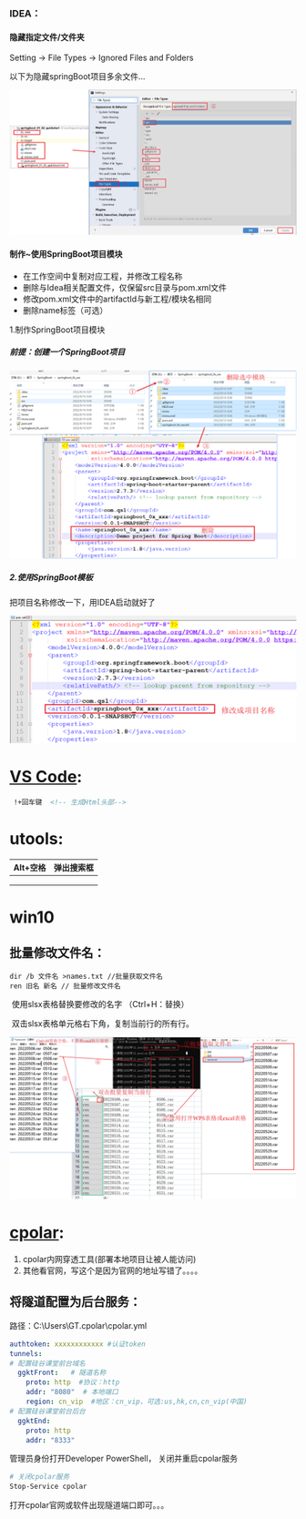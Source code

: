 

### IDEA：

#### 隐藏指定文件/文件夹

Setting → File Types → Ignored Files and Folders

以下为隐藏springBoot项目多余文件...

![](../%E7%AC%94%E8%AE%B0%E5%9B%BE%E7%89%87/%E8%BD%AF%E4%BB%B6/IDEA/%E9%9A%90%E8%97%8F%E6%8C%87%E5%AE%9A%E6%96%87%E4%BB%B6and%E6%96%87%E4%BB%B6%E5%A4%B9.png)

#### 制作~使用SpringBoot项目模块

- 在工作空间中复制对应工程，并修改工程名称
- 删除与Idea相关配置文件，仅保留src目录与pom.xml文件
- 修改pom.xml文件中的artifactId与新工程/模块名相同
- 删除name标签（可选）

1.制作SpringBoot项目模块

##### 前提：创建一个SpringBoot项目

![](../%E7%AC%94%E8%AE%B0%E5%9B%BE%E7%89%87/%E8%BD%AF%E4%BB%B6/IDEA/%E5%88%B6%E4%BD%9CSpringBoot%E9%A1%B9%E7%9B%AE%E6%A8%A1%E6%9D%BF.png)

##### 2.使用SpringBoot模板

把项目名称修改一下，用IDEA启动就好了

![](../%E7%AC%94%E8%AE%B0%E5%9B%BE%E7%89%87/%E8%BD%AF%E4%BB%B6/IDEA/%E4%BD%BF%E7%94%A8SpringBoot%E9%A1%B9%E7%9B%AE%E6%A8%A1%E6%9D%BF.png)



# [VS Code](https://code.visualstudio.com/):



```html
 !+回车键  <!-- 生成Html头部-->
```

# utools:

| Alt+空格 | 弹出搜索框 |
| -------- | ---------- |
|          |            |
|          |            |
|          |            |



# win10

## 批量修改文件名：

```
dir /b 文件名 >names.txt //批量获取文件名
ren 旧名 新名 // 批量修改文件名
```

​    使用slsx表格替换要修改的名字 （Ctrl+H：替换）

​    双击slsx表格单元格右下角，复制当前行的所有行。

![](../%E7%AC%94%E8%AE%B0%E5%9B%BE%E7%89%87/%E5%B8%B8%E8%AF%86/%E6%89%B9%E9%87%8F%E4%BF%AE%E6%94%B9%E6%96%87%E4%BB%B6%E5%90%8D%E7%A7%B0.png)



# [cpolar](https://www.cpolar.com/?channel=0&invite=4Fqp):

1.    cpolar内网穿透工具(部署本地项目让被人能访问)
2.    其他看官网，写这个是因为官网的地址写错了。。。。

## 将隧道配置为后台服务：

路径：C:\Users\GT\.cpolar\cpolar.yml

```yaml
authtoken: xxxxxxxxxxxx #认证token
tunnels:
# 配置硅谷课堂前台域名
  ggktFront:   # 隧道名称 
    proto: http  #协议：http
    addr: "8080"  # 本地端口
    region: cn_vip  #地区：cn_vip，可选:us,hk,cn,cn_vip(中国)
# 配置硅谷课堂前台后台
  ggktEnd:
    proto: http
    addr: "8333"
```

管理员身份打开Developer PowerShell， 关闭并重启cpolar服务 

```sh
# 关闭cpolar服务 
Stop-Service cpolar
```

打开cpolar官网或软件出现隧道端口即可。。。







